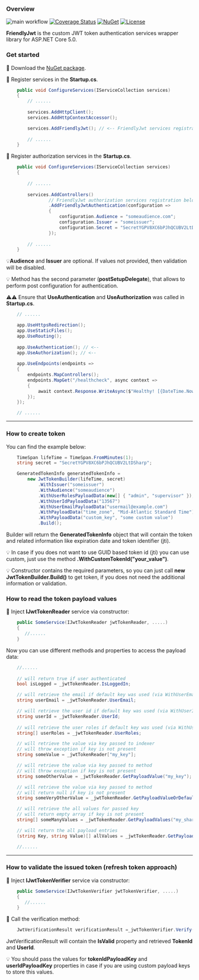 ### Overview

![main workflow](https://github.com/kirpichyov/FriendlyJwt/actions/workflows/dotnet.yml/badge.svg)
[![Coverage Status](https://coveralls.io/repos/github/kirpichyov/FriendlyJwt/badge.svg?branch=main)](https://coveralls.io/github/kirpichyov/FriendlyJwt?branch=main)
[![NuGet](http://img.shields.io/nuget/vpre/Kirpichyov.FriendlyJwt.svg?version=1&label=NuGet)](https://www.nuget.org/packages/Kirpichyov.FriendlyJwt/)
[![License](https://img.shields.io/badge/license-MIT-green)](./LICENSE)

**FriendlyJwt** is the custom JWT token authentication services wrapper library for ASP.NET Core 5.0.

### Get started
🎯 Download the [NuGet package](https://www.nuget.org/packages/Kirpichyov.FriendlyJwt/).

🎯 Register services in the **Startup.cs**.

```c#
    public void ConfigureServices(IServiceCollection services)
    {
        // ......
        
        services.AddHttpClient();
        services.AddHttpContextAccessor();

        services.AddFriendlyJwt(); // <-- FriendlyJwt services registration
        
        // ......
    }
```

🎯 Register authorization services in the **Startup.cs**.

```c#
    public void ConfigureServices(IServiceCollection services)
    {
    
        // ......
    
        services.AddControllers()
                // FriendlyJwt authorization services registration below
                .AddFriendlyJwtAuthentication(configuration =>
                {
                    configuration.Audience = "someaudience.com";
                    configuration.Issuer = "someissuer";
                    configuration.Secret = "SecretYGPV8XC6bPJhQCUBV2LtDSharp";
                });
                
        // ......
    }
```

💡**Audience** and **Issuer** are optional. If values not provided, then validation will be disabled.

💡 Method has the second parameter (**postSetupDelegate**), that allows to perform post configuration for authentication.

⚠️⚠️ Ensure that **UseAuthentication** and **UseAuthorization** was called in **Startup.cs**.


```c#
    // ......

    app.UseHttpsRedirection();
    app.UseStaticFiles();
    app.UseRouting();
    
    app.UseAuthentication(); // <--
    app.UseAuthorization(); // <--
    
    app.UseEndpoints(endpoints =>
    {
        endpoints.MapControllers();
        endpoints.MapGet("/healthcheck", async context =>
        { 
            await context.Response.WriteAsync($"Healthy! [{DateTime.Now}]");
        });
    });

    // ......
```

---

### How to create token
You can find the example below:
```c#
    TimeSpan lifeTime = TimeSpan.FromMinutes(1);
    string secret = "SecretYGPV8XC6bPJhQCUBV2LtDSharp";

    GeneratedTokenInfo generatedTokenInfo =
        new JwtTokenBuilder(lifeTime, secret)
            .WithIssuer("someissuer")
            .WithAudience("someaudience")
            .WithUserRolesPayloadData(new[] { "admin", "supervisor" });
            .WithUserIdPayloadData("13567")
            .WithUserEmailPayloadData("usermail@example.com")
            .WithPayloadData("time_zone", "Mid-Atlantic Standard Time")
            .WithPayloadData("custom_key", "some custom value")
            .Build();
```
Builder will return the **GeneratedTokenInfo** object that will contain the token and related information like expiration date and token identifier (jti).

💡 In case if you does not want to use GUID based token id (jti) you can use custom, just use the method **.WithCustomTokenId("your_value")**.

💡 Constructor contains the required parameters, so you can just call
**new JwtTokenBuilder.Build()** to get token, if you does not need the additional information or validation.

### How to read the token payload values
🎯 Inject **IJwtTokenReader** service via constructor:

```c#
    public SomeService(IJwtTokenReader jwtTokenReader, .....)
    {
       //......
    }
```

Now you can use different methods and properties to access the payload data:

```c#
    //......
    
    // will return true if user authenticated
    bool isLogged = _jwtTokenReader.IsLoggedIn;

    // will retrieve the email if default key was used (via WithUserEmailPayloadData() method)
    string userEmail = _jwtTokenReader.UserEmail;

    // will retrieve the user id if default key was used (via WithUserIdPayloadData() method)
    string userId = _jwtTokenReader.UserId;
    
    // will retrieve the user roles if default key was used (via WithUserRolesPayloadData() method)
    string[] userRoles = _jwtTokenReader.UserRoles;

    // will retrieve the value via key passed to indexer
    // will throw exception if key is not present
    string someValue = _jwtTokenReader["my_key"];

    // will retrieve the value via key passed to method
    // will throw exception if key is not present
    string someOtherValue = _jwtTokenReader.GetPayloadValue("my_key");

    // will retrieve the value via key passed to method
    // will return null if key is not present
    string someVeryOtherValue = _jwtTokenReader.GetPayloadValueOrDefault("my_key");

    // will retrieve the all values for passed key
    // will return empty array if key is not present
    string[] someManyValues = _jwtTokenReader.GetPayloadValues("my_shared_key");

    // will return the all payload entries
    (string Key, string Value)[] allValues = _jwtTokenReader.GetPayloadData();

    //......
```

---

### How to validate the issued token (refresh token approach)
🎯 Inject **IJwtTokenVerifier** service via constructor:

```c#
    public SomeService(IJwtTokenVerifier jwtTokenVerifier, .....)
    {
       //......
    }
```

🎯 Call the verification method:

```c#
    JwtVerificationResult verificationResult =_jwtTokenVerifier.Verify(refreshTokenDto.Token);
```

JwtVerificationResult will contain the **IsValid** property  and retrieved **TokenId** and **UserId**.

💡 You should pass the values for **tokenIdPayloadKey** and **userIdPayloadKey** properties in case if you are using custom payload keys to store this values.
